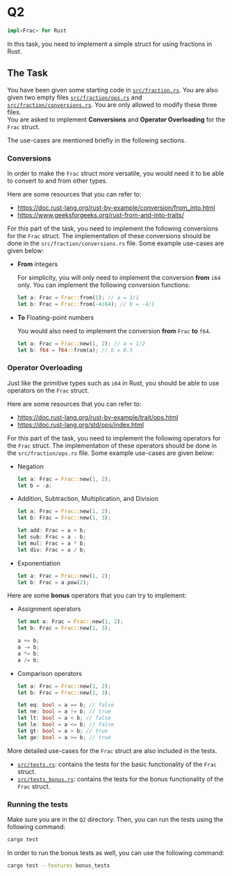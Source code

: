 # Q2

```rust
impl<Frac> for Rust
```

In this task, you need to implement a simple struct for using fractions in Rust.

## The Task

You have been given some starting code in [`src/fraction.rs`](src/fraction.rs). You are also given two empty files [`src/fraction/ops.rs`](src/fraction/ops.rs) and [`src/fraction/conversions.rs`](src/fraction/conversions.rs). You are only allowed to modify these three files.  
You are asked to implement **Conversions** and **Operator Overloading** for the `Frac` struct.

The use-cases are mentioned briefly in the following sections.

### Conversions

In order to make the `Frac` struct more versatile, you would need it to be able to convert to and from other types. 

Here are some resources that you can refer to:
- https://doc.rust-lang.org/rust-by-example/conversion/from_into.html
- https://www.geeksforgeeks.org/rust-from-and-into-traits/

For this part of the task, you need to implement the following conversions for the `Frac` struct. The implementation of these conversions should be done in the `src/fraction/conversions.rs` file. Some example use-cases are given below:

- **From** integers
    
    For simplicity, you will only need to implement the conversion **from** `i64` only. You can implement the following conversion functions:

    ```rust
    let a: Frac = Frac::from(1); // a = 1/1
    let b: Frac = Frac::from(-4i64); // b = -4/1
    ```

- **To** Floating-point numbers

    You would also need to implement the conversion **from** `Frac` **to** `f64`.

    ```rust
    let a: Frac = Frac::new(1, 2); // a = 1/2
    let b: f64 = f64::from(a); // b = 0.5
    ```

### Operator Overloading

Just like the primitive types such as `i64` in Rust, you should be able to use operators on the `Frac` struct. 

Here are some resources that you can refer to:
- https://doc.rust-lang.org/rust-by-example/trait/ops.html
- https://doc.rust-lang.org/std/ops/index.html

For this part of the task, you need to implement the following operators for the `Frac` struct. The implementation of these operators should be done in the `src/fraction/ops.rs` file. Some example use-cases are given below:

- Negation
    ```rust
    let a: Frac = Frac::new(1, 2);
    let b = -a;
    ```

- Addition, Subtraction, Multiplication, and Division

    ```rust
    let a: Frac = Frac::new(1, 2);
    let b: Frac = Frac::new(1, 3);

    let add: Frac = a + b;
    let sub: Frac = a - b;
    let mul: Frac = a * b;
    let div: Frac = a / b;
    ```

- Exponentiation
    ```rust
    let a: Frac = Frac::new(1, 2);
    let b: Frac = a.pow(2);
    ```

Here are some **bonus** operators that you can try to implement:

- Assignment operators
    ```rust
    let mut a: Frac = Frac::new(1, 2);
    let b: Frac = Frac::new(1, 3);

    a += b;
    a -= b;
    a *= b;
    a /= b;
    ```

- Comparison operators
    ```rust
    let a: Frac = Frac::new(1, 2);
    let b: Frac = Frac::new(1, 3);

    let eq: bool = a == b; // false
    let ne: bool = a != b; // true
    let lt: bool = a < b; // false
    let le: bool = a <= b; // false
    let gt: bool = a > b; // true
    let ge: bool = a >= b; // true
    ```

More detailed use-cases for the `Frac` struct are also included in the tests.  

- [`src/tests.rs`](src/tests.rs): contains the tests for the basic functionality of the `Frac` struct.  
- [`src/tests_bonus.rs`](src/tests_bonus.rs): contains the tests for the bonus functionality of the `Frac` struct.


### Running the tests

Make sure you are in the `Q2` directory. Then, you can run the tests using the following command:

```bash
cargo test
```

In order to run the bonus tests as well, you can use the following command:

```bash
cargo test --features bonus_tests
```
